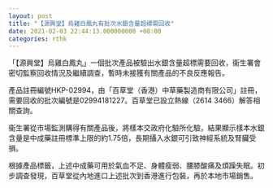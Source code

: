 ```yaml
---
layout: post
title: "【源興堂】烏雞白鳳丸有批次水銀含量超標需回收"
date: 2021-02-03 22:44:13.000000000 +08:00
categories: rthk
---
```


「【源興堂】烏雞白鳳丸」一個批次產品被驗出水銀含量超標需要回收，衞生署會密切監察回收情況及繼續調查，暫時未接獲有關產品的不良反應報告。

產品註冊編號HKP-02994，由「百草堂（香港）中草藥製造商有限公司」註冊，需要回收的批次編號是02994181227。百草堂已設立熱線（2614 3466）解答相關查詢。

衞生署從市場監測購得有關產品後，將樣本交政府化驗所化驗，結果顯示樣本水銀含量是中成藥註冊標準上限的約1.75倍，長期攝入水銀可引致神經系統及腎臟受損。

根據產品標籤，上述中成藥可用於氣血不足、身體瘦弱、腰膝酸痛及煩躁失眠。初步調查發現，百草堂從內地進口上述批次到香港進行包裝，再於本地市場銷售。
